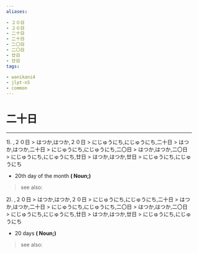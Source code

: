 ```yaml
---
aliases:
    
- ２０日
- ２０日
- 二十日
- 二十日
- 二〇日
- 二〇日
- 廿日
- 廿日
tags:
    
- wanikani4
- jlpt-n5
- common
---
```


# 二十日
---
1).
,２０日 > はつか,はつか,２０日 > にじゅうにち,にじゅうにち,二十日 > はつか,はつか,二十日 > にじゅうにち,にじゅうにち,二〇日 > はつか,はつか,二〇日 > にじゅうにち,にじゅうにち,廿日 > はつか,はつか,廿日 > にじゅうにち,にじゅうにち

- 20th day of the month
**( Noun;)**
> see also: 
            
2).
,２０日 > はつか,はつか,２０日 > にじゅうにち,にじゅうにち,二十日 > はつか,はつか,二十日 > にじゅうにち,にじゅうにち,二〇日 > はつか,はつか,二〇日 > にじゅうにち,にじゅうにち,廿日 > はつか,はつか,廿日 > にじゅうにち,にじゅうにち

- 20 days
**( Noun;)**
> see also: 
            